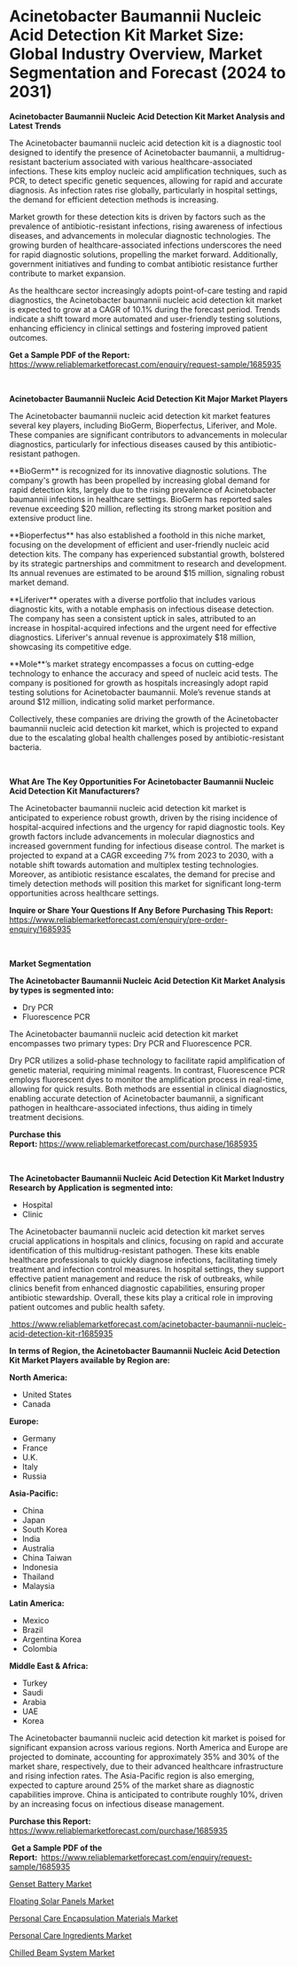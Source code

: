 <p><h1>Acinetobacter Baumannii Nucleic Acid Detection Kit Market Size: Global Industry Overview, Market Segmentation and Forecast (2024 to 2031)</h1></p><p><strong>Acinetobacter Baumannii Nucleic Acid Detection Kit Market Analysis and Latest Trends</strong></p>
<p><p>The Acinetobacter baumannii nucleic acid detection kit is a diagnostic tool designed to identify the presence of Acinetobacter baumannii, a multidrug-resistant bacterium associated with various healthcare-associated infections. These kits employ nucleic acid amplification techniques, such as PCR, to detect specific genetic sequences, allowing for rapid and accurate diagnosis. As infection rates rise globally, particularly in hospital settings, the demand for efficient detection methods is increasing.</p><p>Market growth for these detection kits is driven by factors such as the prevalence of antibiotic-resistant infections, rising awareness of infectious diseases, and advancements in molecular diagnostic technologies. The growing burden of healthcare-associated infections underscores the need for rapid diagnostic solutions, propelling the market forward. Additionally, government initiatives and funding to combat antibiotic resistance further contribute to market expansion.</p><p>As the healthcare sector increasingly adopts point-of-care testing and rapid diagnostics, the Acinetobacter baumannii nucleic acid detection kit market is expected to grow at a CAGR of 10.1% during the forecast period. Trends indicate a shift toward more automated and user-friendly testing solutions, enhancing efficiency in clinical settings and fostering improved patient outcomes.</p></p>
<p><strong>Get a Sample PDF of the Report:&nbsp;</strong> <a href="https://www.reliablemarketforecast.com/enquiry/request-sample/1685935?utm_campaign=950&utm_medium=2&utm_source=Github&utm_content=ia&utm_term=17122024&utm_id=acinetobacter-baumannii-nucleic-acid-detection-kit">https://www.reliablemarketforecast.com/enquiry/request-sample/1685935</a></p>
<p>&nbsp;</p>
<p><strong>Acinetobacter Baumannii Nucleic Acid Detection Kit Major Market Players</strong></p>
<p><p>The Acinetobacter baumannii nucleic acid detection kit market features several key players, including BioGerm, Bioperfectus, Liferiver, and Mole. These companies are significant contributors to advancements in molecular diagnostics, particularly for infectious diseases caused by this antibiotic-resistant pathogen.</p><p>**BioGerm** is recognized for its innovative diagnostic solutions. The company's growth has been propelled by increasing global demand for rapid detection kits, largely due to the rising prevalence of Acinetobacter baumannii infections in healthcare settings. BioGerm has reported sales revenue exceeding $20 million, reflecting its strong market position and extensive product line.</p><p>**Bioperfectus** has also established a foothold in this niche market, focusing on the development of efficient and user-friendly nucleic acid detection kits. The company has experienced substantial growth, bolstered by its strategic partnerships and commitment to research and development. Its annual revenues are estimated to be around $15 million, signaling robust market demand.</p><p>**Liferiver** operates with a diverse portfolio that includes various diagnostic kits, with a notable emphasis on infectious disease detection. The company has seen a consistent uptick in sales, attributed to an increase in hospital-acquired infections and the urgent need for effective diagnostics. Liferiver's annual revenue is approximately $18 million, showcasing its competitive edge.</p><p>**Mole**’s market strategy encompasses a focus on cutting-edge technology to enhance the accuracy and speed of nucleic acid tests. The company is positioned for growth as hospitals increasingly adopt rapid testing solutions for Acinetobacter baumannii. Mole’s revenue stands at around $12 million, indicating solid market performance.</p><p>Collectively, these companies are driving the growth of the Acinetobacter baumannii nucleic acid detection kit market, which is projected to expand due to the escalating global health challenges posed by antibiotic-resistant bacteria.</p></p>
<p>&nbsp;</p>
<p><strong>What Are The Key Opportunities For Acinetobacter Baumannii Nucleic Acid Detection Kit Manufacturers?</strong></p>
<p><p>The Acinetobacter baumannii nucleic acid detection kit market is anticipated to experience robust growth, driven by the rising incidence of hospital-acquired infections and the urgency for rapid diagnostic tools. Key growth factors include advancements in molecular diagnostics and increased government funding for infectious disease control. The market is projected to expand at a CAGR exceeding 7% from 2023 to 2030, with a notable shift towards automation and multiplex testing technologies. Moreover, as antibiotic resistance escalates, the demand for precise and timely detection methods will position this market for significant long-term opportunities across healthcare settings.</p></p>
<p><strong>Inquire or Share Your Questions If Any Before Purchasing This Report:</strong> <a href="https://www.reliablemarketforecast.com/enquiry/pre-order-enquiry/1685935?utm_campaign=950&utm_medium=2&utm_source=Github&utm_content=ia&utm_term=17122024&utm_id=acinetobacter-baumannii-nucleic-acid-detection-kit">https://www.reliablemarketforecast.com/enquiry/pre-order-enquiry/1685935</a></p>
<p>&nbsp;</p>
<p><strong>Market Segmentation</strong></p>
<p><strong>The Acinetobacter Baumannii Nucleic Acid Detection Kit Market Analysis by types is segmented into:</strong></p>
<p><ul><li>Dry PCR</li><li>Fluorescence PCR</li></ul></p>
<p><p>The Acinetobacter baumannii nucleic acid detection kit market encompasses two primary types: Dry PCR and Fluorescence PCR. </p><p>Dry PCR utilizes a solid-phase technology to facilitate rapid amplification of genetic material, requiring minimal reagents. In contrast, Fluorescence PCR employs fluorescent dyes to monitor the amplification process in real-time, allowing for quick results. Both methods are essential in clinical diagnostics, enabling accurate detection of Acinetobacter baumannii, a significant pathogen in healthcare-associated infections, thus aiding in timely treatment decisions.</p></p>
<p><strong>Purchase this Report:&nbsp;</strong><a href="https://www.reliablemarketforecast.com/purchase/1685935?utm_campaign=950&utm_medium=2&utm_source=Github&utm_content=ia&utm_term=17122024&utm_id=acinetobacter-baumannii-nucleic-acid-detection-kit">https://www.reliablemarketforecast.com/purchase/1685935</a></p>
<p>&nbsp;</p>
<p><strong>The Acinetobacter Baumannii Nucleic Acid Detection Kit Market Industry Research by Application is segmented into:</strong></p>
<p><ul><li>Hospital</li><li>Clinic</li></ul></p>
<p><p>The Acinetobacter baumannii nucleic acid detection kit market serves crucial applications in hospitals and clinics, focusing on rapid and accurate identification of this multidrug-resistant pathogen. These kits enable healthcare professionals to quickly diagnose infections, facilitating timely treatment and infection control measures. In hospital settings, they support effective patient management and reduce the risk of outbreaks, while clinics benefit from enhanced diagnostic capabilities, ensuring proper antibiotic stewardship. Overall, these kits play a critical role in improving patient outcomes and public health safety.</p></p>
<p><a href="https://www.reliablemarketforecast.com/acinetobacter-baumannii-nucleic-acid-detection-kit-r1685935?utm_campaign=950&utm_medium=2&utm_source=Github&utm_content=ia&utm_term=17122024&utm_id=acinetobacter-baumannii-nucleic-acid-detection-kit">&nbsp;https://www.reliablemarketforecast.com/acinetobacter-baumannii-nucleic-acid-detection-kit-r1685935</a></p>
<p><strong>In terms of Region, the Acinetobacter Baumannii Nucleic Acid Detection Kit Market Players available by Region are:</strong></p>
<p>
    <p> <strong> North America: </strong>
        <ul>
            <li>United States</li>
            <li>Canada</li>
        </ul>
        </p> 
    <p> <strong> Europe: </strong>
        <ul>
            <li>Germany</li>
            <li>France</li>
            <li>U.K.</li>
            <li>Italy</li>
            <li>Russia</li>
        </ul>
        </p> 
    <p> <strong> Asia-Pacific: </strong>
        <ul>
            <li>China</li>
            <li>Japan</li>
            <li>South Korea</li>
            <li>India</li>
            <li>Australia</li>
            <li>China Taiwan</li>
            <li>Indonesia</li>
            <li>Thailand</li>
            <li>Malaysia</li>
        </ul>
        </p> 
    <p> <strong> Latin America: </strong>
        <ul>
            <li>Mexico</li>
            <li>Brazil</li>
            <li>Argentina Korea</li>
            <li>Colombia</li>
        </ul>
        </p> 
    <p> <strong> Middle East & Africa: </strong>
        <ul>
            <li>Turkey</li>
            <li>Saudi</li>
            <li>Arabia</li>
            <li>UAE</li>
            <li>Korea</li>
        </ul>
    </p>
    </p>
<p><p>The Acinetobacter baumannii nucleic acid detection kit market is poised for significant expansion across various regions. North America and Europe are projected to dominate, accounting for approximately 35% and 30% of the market share, respectively, due to their advanced healthcare infrastructure and rising infection rates. The Asia-Pacific region is also emerging, expected to capture around 25% of the market share as diagnostic capabilities improve. China is anticipated to contribute roughly 10%, driven by an increasing focus on infectious disease management.</p></p>
<p><strong>Purchase this Report: </strong><a href="https://www.reliablemarketforecast.com/purchase/1685935?utm_campaign=950&utm_medium=2&utm_source=Github&utm_content=ia&utm_term=17122024&utm_id=acinetobacter-baumannii-nucleic-acid-detection-kit">https://www.reliablemarketforecast.com/purchase/1685935</a></p>
<p>&nbsp;<strong>Get a Sample PDF of the Report:&nbsp;&nbsp;</strong><a href="https://www.reliablemarketforecast.com/enquiry/request-sample/1685935?utm_campaign=950&utm_medium=2&utm_source=Github&utm_content=ia&utm_term=17122024&utm_id=acinetobacter-baumannii-nucleic-acid-detection-kit">https://www.reliablemarketforecast.com/enquiry/request-sample/1685935</a></p>
<p><strong></strong></p>
<p><p><a href="https://www.linkedin.com/pulse/study-genset-battery-market-projectinga-cagrof-5-addition-pnkmc?utm_campaign=950&utm_medium=2&utm_source=Github&utm_content=ia&utm_term=17122024&utm_id=acinetobacter-baumannii-nucleic-acid-detection-kit">Genset Battery Market</a></p><p><a href="https://www.linkedin.com/pulse/global-floating-solar-panels-market-analysis-2024-2031-gzr4c?utm_campaign=950&utm_medium=2&utm_source=Github&utm_content=ia&utm_term=17122024&utm_id=acinetobacter-baumannii-nucleic-acid-detection-kit">Floating Solar Panels Market</a></p><p><a href="https://github.com/castoriffic/Market-Research-Report-List-5/blob/main/personal-care-encapsulation-materials-market.md?utm_campaign=950&utm_medium=2&utm_source=Github&utm_content=ia&utm_term=17122024&utm_id=acinetobacter-baumannii-nucleic-acid-detection-kit">Personal Care Encapsulation Materials Market</a></p><p><a href="https://www.linkedin.com/pulse/personal-care-ingredients-market-growth-analysis-predicts-f1d3f?utm_campaign=950&utm_medium=2&utm_source=Github&utm_content=ia&utm_term=17122024&utm_id=acinetobacter-baumannii-nucleic-acid-detection-kit">Personal Care Ingredients Market</a></p><p><a href="https://www.linkedin.com/pulse/in-depth-market-analysis-chilled-beam-system-trends-size-gncif?utm_campaign=950&utm_medium=2&utm_source=Github&utm_content=ia&utm_term=17122024&utm_id=acinetobacter-baumannii-nucleic-acid-detection-kit">Chilled Beam System Market</a></p></p>